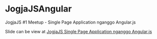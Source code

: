JogjaJSAngular
==============

JogjaJS #1 Meetup - Single Page Application nganggo Angular.js

Slide can be view at [JogjaJS Single Page Application nganggo Angular.js](http://www.slideshare.net/jeguwaskito/jogjajs-single-page-application-nganggo-angularjs)
